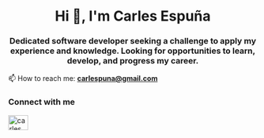 <h1 align="center">Hi 👋, I'm Carles Espuña</h1>

<h3 align="center">Dedicated software developer seeking a challenge to apply my experience and knowledge. Looking for opportunities to learn, develop, and progress my career.</h3>

📫 How to reach me: **carlespuna@gmail.com**

<h3 align="left">Connect with me</h3>
<p align="left">
<a href="https://www.linkedin.com/in/carles-espu%C3%B1a/" target="blank"><img align="center" src="https://raw.githubusercontent.com/rahuldkjain/github-profile-readme-generator/master/src/images/icons/Social/linked-in-alt.svg" alt="carles" height="30" width="40"/></a>
</p>

